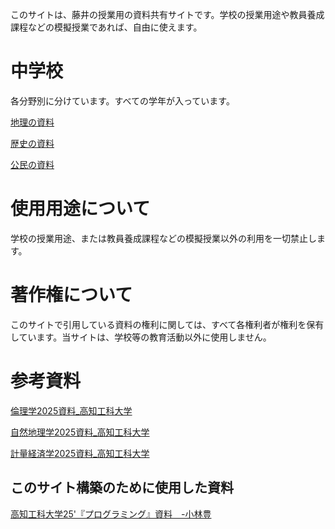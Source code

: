 このサイトは、藤井の授業用の資料共有サイトです。学校の授業用途や教員養成課程などの模擬授業であれば、自由に使えます。

# 中学校
各分野別に分けています。すべての学年が入っています。

[地理の資料](chiri/index.md)

[歴史の資料](Rekisi/index.md)

[公民の資料](Koumin/index.md)



# 使用用途について
学校の授業用途、または教員養成課程などの模擬授業以外の利用を一切禁止します。

# 著作権について
このサイトで引用している資料の権利に関しては、すべて各権利者が権利を保有しています。当サイトは、学校等の教育活動以外に使用しません。


# 参考資料
[倫理学2025資料_高知工科大学](Rinrigaku25\index.html)

[自然地理学2025資料_高知工科大学](Shizenchirigaku/index.md)

[計量経済学2025資料_高知工科大学]()
## このサイト構築のために使用した資料
[高知工科大学25'『プログラミング』資料　-小林豊](programming2025\index.html)

